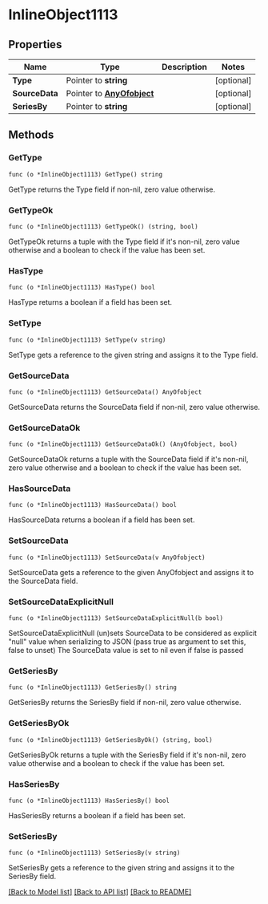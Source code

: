 # InlineObject1113

## Properties

Name | Type | Description | Notes
------------ | ------------- | ------------- | -------------
**Type** | Pointer to **string** |  | [optional] 
**SourceData** | Pointer to [**AnyOfobject**](anyOf&lt;object&gt;.md) |  | [optional] 
**SeriesBy** | Pointer to **string** |  | [optional] 

## Methods

### GetType

`func (o *InlineObject1113) GetType() string`

GetType returns the Type field if non-nil, zero value otherwise.

### GetTypeOk

`func (o *InlineObject1113) GetTypeOk() (string, bool)`

GetTypeOk returns a tuple with the Type field if it's non-nil, zero value otherwise
and a boolean to check if the value has been set.

### HasType

`func (o *InlineObject1113) HasType() bool`

HasType returns a boolean if a field has been set.

### SetType

`func (o *InlineObject1113) SetType(v string)`

SetType gets a reference to the given string and assigns it to the Type field.

### GetSourceData

`func (o *InlineObject1113) GetSourceData() AnyOfobject`

GetSourceData returns the SourceData field if non-nil, zero value otherwise.

### GetSourceDataOk

`func (o *InlineObject1113) GetSourceDataOk() (AnyOfobject, bool)`

GetSourceDataOk returns a tuple with the SourceData field if it's non-nil, zero value otherwise
and a boolean to check if the value has been set.

### HasSourceData

`func (o *InlineObject1113) HasSourceData() bool`

HasSourceData returns a boolean if a field has been set.

### SetSourceData

`func (o *InlineObject1113) SetSourceData(v AnyOfobject)`

SetSourceData gets a reference to the given AnyOfobject and assigns it to the SourceData field.

### SetSourceDataExplicitNull

`func (o *InlineObject1113) SetSourceDataExplicitNull(b bool)`

SetSourceDataExplicitNull (un)sets SourceData to be considered as explicit "null" value
when serializing to JSON (pass true as argument to set this, false to unset)
The SourceData value is set to nil even if false is passed
### GetSeriesBy

`func (o *InlineObject1113) GetSeriesBy() string`

GetSeriesBy returns the SeriesBy field if non-nil, zero value otherwise.

### GetSeriesByOk

`func (o *InlineObject1113) GetSeriesByOk() (string, bool)`

GetSeriesByOk returns a tuple with the SeriesBy field if it's non-nil, zero value otherwise
and a boolean to check if the value has been set.

### HasSeriesBy

`func (o *InlineObject1113) HasSeriesBy() bool`

HasSeriesBy returns a boolean if a field has been set.

### SetSeriesBy

`func (o *InlineObject1113) SetSeriesBy(v string)`

SetSeriesBy gets a reference to the given string and assigns it to the SeriesBy field.


[[Back to Model list]](../README.md#documentation-for-models) [[Back to API list]](../README.md#documentation-for-api-endpoints) [[Back to README]](../README.md)


